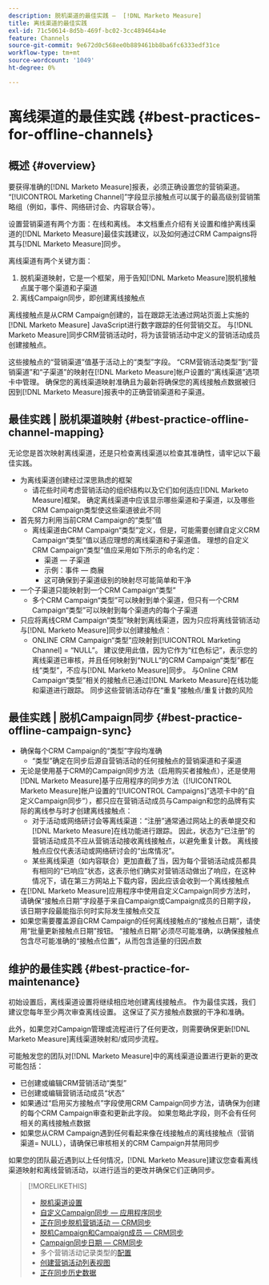 ```yaml
---
description: 脱机渠道的最佳实践 —  [!DNL Marketo Measure]
title: 离线渠道的最佳实践
exl-id: 71c50614-8d5b-469f-bc02-3cc489464a4e
feature: Channels
source-git-commit: 9e672d0c568ee0b889461bb8ba6fc6333edf31ce
workflow-type: tm+mt
source-wordcount: '1049'
ht-degree: 0%

---
```


# 离线渠道的最佳实践 {#best-practices-for-offline-channels}

## 概述 {#overview}

要获得准确的[!DNL Marketo Measure]报表，必须正确设置您的营销渠道。 “[!UICONTROL Marketing Channel]”字段显示接触点可以属于的最高级别营销策略组（例如，事件、网络研讨会、内容联合等）。

设置营销渠道有两个方面：在线和离线。 本文档重点介绍有关设置和维护离线渠道的[!DNL Marketo Measure]最佳实践建议，以及如何通过CRM Campaigns将其与[!DNL Marketo Measure]同步。

离线渠道有两个关键方面：

1. 脱机渠道映射，它是一个框架，用于告知[!DNL Marketo Measure]脱机接触点属于哪个渠道和子渠道
1. 离线Campaign同步，即创建离线接触点

离线接触点是从CRM Campaign创建的，旨在跟踪无法通过网站页面上实施的[!DNL Marketo Measure] JavaScript进行数字跟踪的任何营销交互。 与[!DNL Marketo Measure]同步CRM营销活动时，将为该营销活动中定义的营销活动成员创建接触点。

这些接触点的“营销渠道”值基于活动上的“类型”字段。 “CRM营销活动类型”到“营销渠道”和“子渠道”的映射在[!DNL Marketo Measure]帐户设置的“离线渠道”选项卡中管理。 确保您的离线渠道映射准确且为最新将确保您的离线接触点数据被归因到[!DNL Marketo Measure]报表中的正确营销渠道和子渠道。

## 最佳实践 | 脱机渠道映射 {#best-practice-offline-channel-mapping}

无论您是首次映射离线渠道，还是只检查离线渠道以检查其准确性，请牢记以下最佳实践。

* 为离线渠道创建经过深思熟虑的框架
   * 请花些时间考虑营销活动的组织结构以及它们如何适应[!DNL Marketo Measure]框架。 确定离线渠道中应该显示哪些渠道和子渠道，以及哪些CRM Campaign类型使这些渠道彼此不同
* 首先努力利用当前CRM Campaign的“类型”值
   * 离线渠道由CRM Campaign“类型”定义，但是，可能需要创建自定义CRM Campaign“类型”值以适应理想的离线渠道和子渠道值。 理想的自定义CRM Campaign“类型”值应采用如下所示的命名约定：
      * 渠道 — 子渠道
      * 示例：事件 — 商展
      * 这可确保到子渠道级别的映射尽可能简单和干净
* 一个子渠道只能映射到一个CRM Campaign“类型”
   * 多个CRM Campaign“类型”可以映射到单个渠道，但只有一个CRM Campaign“类型”可以映射到每个渠道内的每个子渠道
* 只应将离线CRM Campaign“类型”映射到离线渠道，因为只应将离线营销活动与[!DNL Marketo Measure]同步以创建接触点：
   * ONLINE CRM Campaign“类型”应映射到[!UICONTROL Marketing Channel] = “NULL”。 建议使用此值，因为它作为“红色标记”，表示您的离线渠道已审核，并且任何映射到“NULL”的CRM Campaign“类型”都在线“类型”，不应与[!DNL Marketo Measure]同步。 与Online CRM Campaign“类型”相关的接触点已通过[!DNL Marketo Measure]在线功能和渠道进行跟踪。 同步这些营销活动存在“重复”接触点/重复计数的风险

## 最佳实践 | 脱机Campaign同步 {#best-practice-offline-campaign-sync}

* 确保每个CRM Campaign的“类型”字段均准确
   * “类型”确定在同步后源自营销活动的任何接触点的营销渠道和子渠道
* 无论是使用基于CRM的Campaign同步方法（启用购买者接触点），还是使用[!DNL Marketo Measure]基于应用程序的同步方法（[!UICONTROL Marketo Measure]帐户设置的“[!UICONTROL Campaigns]”选项卡中的“自定义Campaign同步”），都只应在营销活动成员与Campaign和您的品牌有实际的离线参与时才创建离线接触点：
   * 对于活动或网络研讨会等离线渠道：“注册”通常通过网站上的表单提交和[!DNL Marketo Measure]在线功能进行跟踪。 因此，状态为“已注册”的营销活动成员不应从营销活动接收离线接触点，以避免重复计数。 离线接触点应仅代表活动或网络研讨会的“出席情况”。
   * 某些离线渠道（如内容联合）更加直截了当，因为每个营销活动成员都具有相同的“已响应”状态，这表示他们确实对营销活动做出了响应，在这种情况下，请在第三方网站上下载内容，因此应该会收到一个离线接触点
* 在[!DNL Marketo Measure]应用程序中使用自定义Campaign同步方法时，请确保“接触点日期”字段基于来自Campaign或Campaign成员的日期字段，该日期字段最能指示何时实际发生接触点交互
* 如果您需要覆盖源自CRM Campaign的任何离线接触点的“接触点日期”，请使用“批量更新接触点日期”按钮。 “接触点日期”必须尽可能准确，以确保接触点包含尽可能准确的“接触点位置”，从而包含适量的归因点数

## 维护的最佳实践 {#best-practice-for-maintenance}

初始设置后，离线渠道设置将继续相应地创建离线接触点。 作为最佳实践，我们建议您每年至少两次审查离线设置。 这保证了买方接触点数据的干净和准确。

此外，如果您对Campaign管理或流程进行了任何更改，则需要确保更新[!DNL Marketo Measure]离线渠道映射和/或同步流程。

可能触发您的团队对[!DNL Marketo Measure]中的离线渠道设置进行更新的更改可能包括：

* 已创建或编辑CRM营销活动“类型”
* 已创建或编辑营销活动成员“状态”
* 如果通过“启用买方接触点”字段使用CRM Campaign同步方法，请确保为创建的每个CRM Campaign审查和更新此字段。 如果忽略此字段，则不会有任何相关的离线接触点数据
* 如果您从CRM Campaign遇到任何看起来像在线接触点的离线接触点（营销渠道= NULL），请确保已审核相关的CRM Campaign并禁用同步

如果您的团队最近遇到以上任何情况，[!DNL Marketo Measure]建议您查看离线渠道映射和离线营销活动，以进行适当的更改并确保它们正确同步。

>[!MORELIKETHIS]
>
>* [脱机渠道设置](/help/channel-tracking-and-setup/offline-channels/offline-custom-channel-setup.md)
>* [自定义Campaign同步 — 应用程序同步](/help/channel-tracking-and-setup/offline-channels/custom-campaign-sync.md)
>* [正在同步脱机营销活动 — CRM同步](/help/channel-tracking-and-setup/offline-channels/legacy-processes/syncing-offline-campaigns.md)
>* [脱机Campaign和Campaign成员 — CRM同步](/help/channel-tracking-and-setup/offline-channels/legacy-processes/campaigns-and-campaign-members.md)
>* [Campaign同步日期 — CRM同步](/help/channel-tracking-and-setup/offline-channels/legacy-processes/campaign-sync-dates.md)
>* 多个营销活动记录类型的[配置](/help/channel-tracking-and-setup/offline-channels/configurations-for-multiple-campaign-record-types.md)
>* [创建营销活动列表视图](/help/channel-tracking-and-setup/offline-channels/legacy-processes/creating-a-campaign-list-view-for-salesforce-campaigns.md)
>* [正在同步历史数据](/help/channel-tracking-and-setup/offline-channels/legacy-processes/syncing-historical-data.md)
